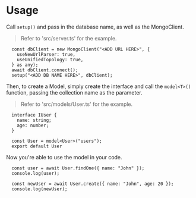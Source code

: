 # Usage

Call `setup()` and pass in the database name, as well as the MongoClient.
> Refer to 'src/server.ts' for the example.

```{ts}
  const dbClient = new MongoClient("<ADD URL HERE>", {
    useNewUrlParser: true,
    useUnifiedTopology: true,
  } as any);
  await dbClient.connect();
  setup("<ADD DB NAME HERE>", dbClient);
```

Then, to create a Model, simply create the interface and call the `model<T>()`
function, passing the collection name as the parameter.
> Refer to 'src/models/User.ts' for the example.

```{ts}
  interface IUser {
    name: string;
    age: number;
  }

  const User = model<User>("users");
  export default User
```

Now you're able to use the model in your code.

```{typescript}
  const user = await User.findOne({ name: "John" });
  console.log(user);

  const newUser = await User.create({ name: "John", age: 20 });
  console.log(newUser);
```



